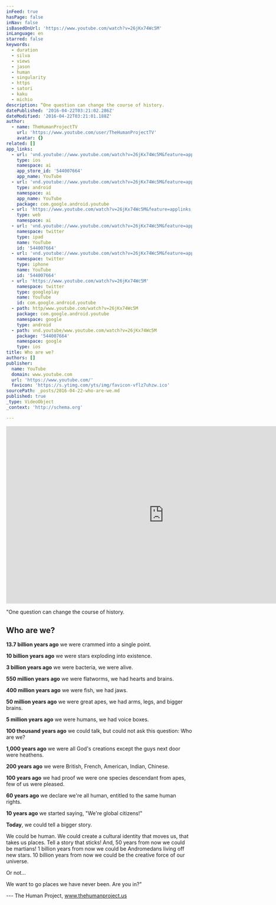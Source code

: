```yaml
---
inFeed: true
hasPage: false
inNav: false
isBasedOnUrl: 'https://www.youtube.com/watch?v=26jKx74Wc5M'
inLanguage: en
starred: false
keywords:
  - duration
  - silva
  - views
  - jason
  - human
  - singularity
  - https
  - satori
  - kaku
  - michio
description: “One question can change the course of history.
datePublished: '2016-04-22T03:21:02.286Z'
dateModified: '2016-04-22T03:21:01.188Z'
author:
  - name: TheHumanProjectTV
    url: 'https://www.youtube.com/user/TheHumanProjectTV'
    avatar: {}
related: []
app_links:
  - url: 'vnd.youtube://www.youtube.com/watch?v=26jKx74Wc5M&feature=applinks'
    type: ios
    namespace: ai
    app_store_id: '544007664'
    app_name: YouTube
  - url: 'vnd.youtube://www.youtube.com/watch?v=26jKx74Wc5M&feature=applinks'
    type: android
    namespace: ai
    app_name: YouTube
    package: com.google.android.youtube
  - url: 'https://www.youtube.com/watch?v=26jKx74Wc5M&feature=applinks'
    type: web
    namespace: ai
  - url: 'vnd.youtube://www.youtube.com/watch?v=26jKx74Wc5M&feature=applinks'
    namespace: twitter
    type: ipad
    name: YouTube
    id: '544007664'
  - url: 'vnd.youtube://www.youtube.com/watch?v=26jKx74Wc5M&feature=applinks'
    namespace: twitter
    type: iphone
    name: YouTube
    id: '544007664'
  - url: 'https://www.youtube.com/watch?v=26jKx74Wc5M'
    namespace: twitter
    type: googleplay
    name: YouTube
    id: com.google.android.youtube
  - path: http/www.youtube.com/watch?v=26jKx74Wc5M
    package: com.google.android.youtube
    namespace: google
    type: android
  - path: vnd.youtube/www.youtube.com/watch?v=26jKx74Wc5M
    package: '544007664'
    namespace: google
    type: ios
title: Who are we?
authors: []
publisher:
  name: YouTube
  domain: www.youtube.com
  url: 'https://www.youtube.com/'
  favicon: 'https://s.ytimg.com/yts/img/favicon-vflz7uhzw.ico'
sourcePath: _posts/2016-04-22-who-are-we.md
published: true
_type: VideoObject
_context: 'http://schema.org'

---
```

<iframe src="https://cdn.embedly.com/widgets/media.html?src=https%3A%2F%2Fwww.youtube.com%2Fembed%2F26jKx74Wc5M%3Ffeature%3Doembed&amp;url=https%3A%2F%2Fwww.youtube.com%2Fwatch%3Fv%3D26jKx74Wc5M&amp;image=https%3A%2F%2Fi.ytimg.com%2Fvi%2F26jKx74Wc5M%2Fhqdefault.jpg&amp;key=b7d04c9b404c499eba89ee7072e1c4f7&amp;type=text%2Fhtml&amp;schema=youtube" width="854" height="480" scrolling="no" frameborder="0" allowfullscreen="" style=""></iframe>

"One question can change the course of history.

## Who are we?

**13.7 billion years ago** we were crammed into a single point.

**10 billion years ago** we were stars exploding into existence.

**3 billion years ago** we were bacteria, we were alive.

**550 million years ago** we were flatworms, we had hearts and brains.

**400 million years ago** we were fish, we had jaws.

**50 million years ago** we were great apes, we had arms, legs, and bigger brains.

**5 million years ago** we were humans, we had voice boxes.

**100 thousand years ago** we could talk, but could not ask this question: Who are we?

**1,000 years ago** we were all God's creations except the guys next door were heathens.

**200 years ago** we were British, French, American, Indian, Chinese.

**100 years ago** we had proof we were one species descendant from apes, few of us were pleased.

**60 years ago** we declare we're all human, entitled to the same human rights.

**10 years ago** we started saying, "We're global citizens!"

**Today**, we could tell a bigger story.

We could be human. We could create a cultural identity that moves us, that takes us places. Tell a story that sticks! And, 50 years from now we could be martians! 1 billion years from now we could be Andromedans living off new stars. 10 billion years from now we could be the creative force of our universe.

Or not...

We want to go places we have never been. Are you in?"

--- The Human Project, www.thehumanproject.us

[][0]



[0]: http://www.thehumanproject.us/